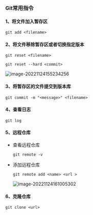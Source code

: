 ### Git常用指令

#### 1、将文件加入暂存区

```
git add <filename>
```

#### 2、将文件移除暂存区或者切换指定版本

```
git reset <filename>
```

```
git reset --hard <commit>
```

![image-20221124155234256](C:\Users\Santa\AppData\Roaming\Typora\typora-user-images\image-20221124155234256.png)

#### 3、将暂存区的文件提交到版本库

```
git commit -m "<message>" <filename>
```

#### 4、查看日志

```
git log
```

#### 5、远程仓库

- 查看远程仓库

  `git remote -v`

- 添加远程仓库

  `git remote add <name> <url >`

  ![image-20221124161005302](C:\Users\Santa\AppData\Roaming\Typora\typora-user-images\image-20221124161005302.png)

#### 6、克隆仓库

```
git clone <url>
```

